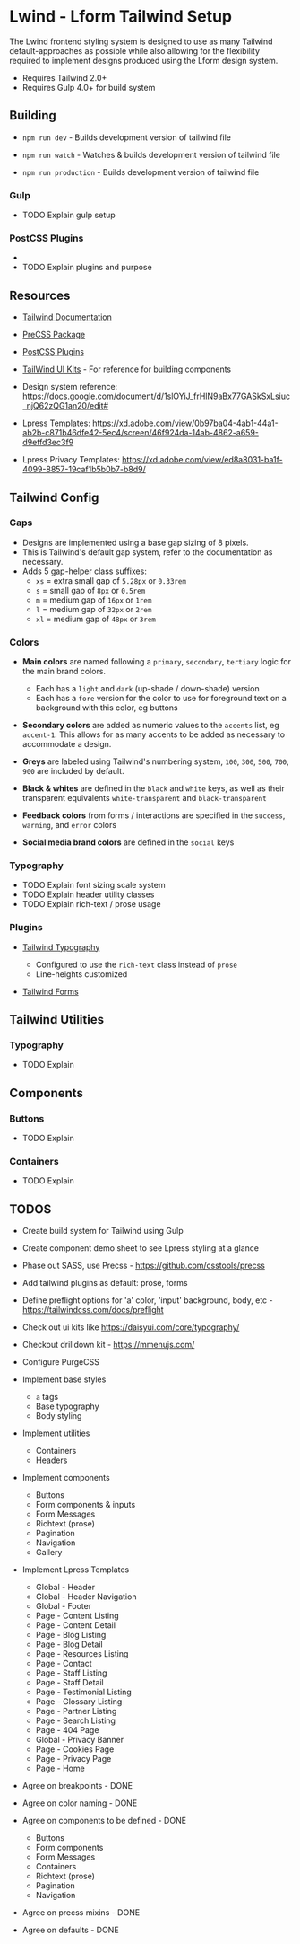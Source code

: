 # Lwind - Lform Tailwind Setup

The Lwind frontend styling system is designed to use as many Tailwind default-approaches as possible while also allowing
for the flexibility required to implement designs produced using the Lform design system.

-   Requires Tailwind 2.0+
-   Requires Gulp 4.0+ for build system

## Building

-   `npm run dev` - Builds development version of tailwind file

-   `npm run watch` - Watches & builds development version of tailwind file

-   `npm run production` - Builds development version of tailwind file

### Gulp

-   TODO Explain gulp setup

### PostCSS Plugins

-
-   TODO Explain plugins and purpose

## Resources

-   [Tailwind Documentation](https://tailwindcss.com/docs)

-   [PreCSS Package](https://github.com/csstools/precss)

-   [PostCSS Plugins](https://github.com/postcss/postcss)

-   [TailWind UI KIts](https://www.tailwindawesome.com/?type=kit) - For reference for building components

-   Design system reference: https://docs.google.com/document/d/1slOYiJ_frHlN9aBx77GASkSxLsiuc_njQ62zQG1an20/edit#

-   Lpress
    Templates: https://xd.adobe.com/view/0b97ba04-4ab1-44a1-ab2b-c871b46dfe42-5ec4/screen/46f924da-14ab-4862-a659-d9effd3ec3f9

-   Lpress Privacy Templates: https://xd.adobe.com/view/ed8a8031-ba1f-4099-8857-19caf1b5b0b7-b8d9/

## Tailwind Config

### Gaps

-   Designs are implemented using a base gap sizing of 8 pixels.
-   This is Tailwind's default gap system, refer to the documentation as necessary.
-   Adds 5 gap-helper class suffixes:
    -   `xs` = extra small gap of `5.28px` or `0.33rem`
    -   `s` = small gap of `8px` or `0.5rem`
    -   `m` = medium gap of `16px` or `1rem`
    -   `l` = medium gap of `32px` or `2rem`
    -   `xl` = medium gap of `48px` or `3rem`

### Colors

-   **Main colors** are named following a `primary`, `secondary`, `tertiary` logic for the main brand colors.

    -   Each has a `light` and `dark` (up-shade / down-shade) version
    -   Each has a `fore` version for the color to use for foreground text on a background with this color, eg buttons

-   **Secondary colors** are added as numeric values to the `accents` list, eg `accent-1`. This allows for as many accents
    to be added as necessary to accommodate a design.
-   **Greys** are labeled using Tailwind's numbering system, `100`, `300`, `500`, `700`, `900` are included by default.
-   **Black & whites** are defined in the `black` and `white` keys, as well as their transparent
    equivalents `white-transparent` and `black-transparent`
-   **Feedback colors** from forms / interactions are specified in the `success`, `warning`, and `error` colors
-   **Social media brand colors** are defined in the `social` keys

### Typography

-   TODO Explain font sizing scale system
-   TODO Explain header utility classes
-   TODO Explain rich-text / prose usage

### Plugins

-   [Tailwind Typography](https://github.com/tailwindlabs/tailwindcss-typography)

    -   Configured to use the `rich-text` class instead of `prose`
    -   Line-heights customized

-   [Tailwind Forms](https://github.com/tailwindlabs/tailwindcss-forms)

## Tailwind Utilities

### Typography

-   TODO Explain

## Components

### Buttons

-   TODO Explain

### Containers

-   TODO Explain

## TODOS

-   Create build system for Tailwind using Gulp
-   Create component demo sheet to see Lpress styling at a glance
-   Phase out SASS, use Precss - https://github.com/csstools/precss
-   Add tailwind plugins as default: prose, forms
-   Define preflight options for 'a' color, 'input' background, body, etc - https://tailwindcss.com/docs/preflight
-   Check out ui kits like https://daisyui.com/core/typography/
-   Checkout drilldown kit - https://mmenujs.com/
-   Configure PurgeCSS
-   Implement base styles
    -   `a` tags
    -   Base typography
    -   Body styling
-   Implement utilities
    -   Containers
    -   Headers
-   Implement components
    -   Buttons
    -   Form components & inputs
    -   Form Messages
    -   Richtext (prose)
    -   Pagination
    -   Navigation
    -   Gallery
-   Implement Lpress Templates

    -   Global - Header
    -   Global - Header Navigation
    -   Global - Footer
    -   Page - Content Listing
    -   Page - Content Detail
    -   Page - Blog Listing
    -   Page - Blog Detail
    -   Page - Resources Listing
    -   Page - Contact
    -   Page - Staff Listing
    -   Page - Staff Detail
    -   Page - Testimonial Listing
    -   Page - Glossary Listing
    -   Page - Partner Listing
    -   Page - Search Listing
    -   Page - 404 Page
    -   Global - Privacy Banner
    -   Page - Cookies Page
    -   Page - Privacy Page
    -   Page - Home

-   Agree on breakpoints - DONE
-   Agree on color naming - DONE
-   Agree on components to be defined - DONE
    -   Buttons
    -   Form components
    -   Form Messages
    -   Containers
    -   Richtext (prose)
    -   Pagination
    -   Navigation
-   Agree on precss mixins - DONE
-   Agree on defaults - DONE

